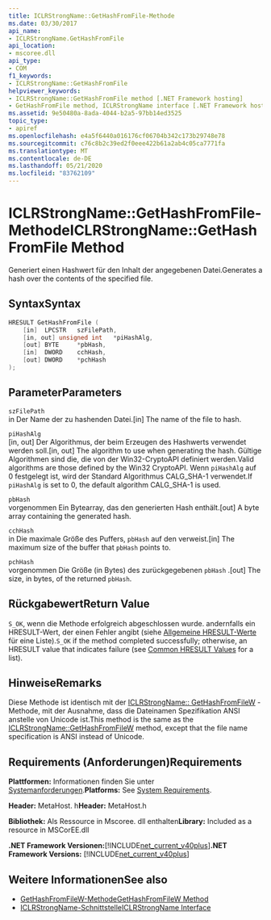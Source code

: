 ```yaml
---
title: ICLRStrongName::GetHashFromFile-Methode
ms.date: 03/30/2017
api_name:
- ICLRStrongName.GetHashFromFile
api_location:
- mscoree.dll
api_type:
- COM
f1_keywords:
- ICLRStrongName::GetHashFromFile
helpviewer_keywords:
- ICLRStrongName::GetHashFromFile method [.NET Framework hosting]
- GetHashFromFile method, ICLRStrongName interface [.NET Framework hosting]
ms.assetid: 9e50480a-8ada-4044-b2a5-97bb14ed3525
topic_type:
- apiref
ms.openlocfilehash: e4a5f6440a016176cf06704b342c173b29748e78
ms.sourcegitcommit: c76c8b2c39ed2f0eee422b61a2ab4c05ca7771fa
ms.translationtype: MT
ms.contentlocale: de-DE
ms.lasthandoff: 05/21/2020
ms.locfileid: "83762109"
---
```

# <a name="iclrstrongnamegethashfromfile-method"></a><span data-ttu-id="d4739-102">ICLRStrongName::GetHashFromFile-Methode</span><span class="sxs-lookup"><span data-stu-id="d4739-102">ICLRStrongName::GetHashFromFile Method</span></span>
<span data-ttu-id="d4739-103">Generiert einen Hashwert für den Inhalt der angegebenen Datei.</span><span class="sxs-lookup"><span data-stu-id="d4739-103">Generates a hash over the contents of the specified file.</span></span>  
  
## <a name="syntax"></a><span data-ttu-id="d4739-104">Syntax</span><span class="sxs-lookup"><span data-stu-id="d4739-104">Syntax</span></span>  
  
```cpp  
HRESULT GetHashFromFile (  
    [in]  LPCSTR   szFilePath,  
    [in, out] unsigned int   *piHashAlg,
    [out] BYTE     *pbHash,
    [in]  DWORD    cchHash,
    [out] DWORD    *pchHash  
);  
```  
  
## <a name="parameters"></a><span data-ttu-id="d4739-105">Parameter</span><span class="sxs-lookup"><span data-stu-id="d4739-105">Parameters</span></span>  
 `szFilePath`  
 <span data-ttu-id="d4739-106">in Der Name der zu hashenden Datei.</span><span class="sxs-lookup"><span data-stu-id="d4739-106">[in] The name of the file to hash.</span></span>  
  
 `piHashAlg`  
 <span data-ttu-id="d4739-107">[in, out] Der Algorithmus, der beim Erzeugen des Hashwerts verwendet werden soll.</span><span class="sxs-lookup"><span data-stu-id="d4739-107">[in, out] The algorithm to use when generating the hash.</span></span> <span data-ttu-id="d4739-108">Gültige Algorithmen sind die, die von der Win32-CryptoAPI definiert werden.</span><span class="sxs-lookup"><span data-stu-id="d4739-108">Valid algorithms are those defined by the Win32 CryptoAPI.</span></span> <span data-ttu-id="d4739-109">Wenn `piHashAlg` auf 0 festgelegt ist, wird der Standard Algorithmus CALG_SHA-1 verwendet.</span><span class="sxs-lookup"><span data-stu-id="d4739-109">If `piHashAlg` is set to 0, the default algorithm CALG_SHA-1 is used.</span></span>  
  
 `pbHash`  
 <span data-ttu-id="d4739-110">vorgenommen Ein Bytearray, das den generierten Hash enthält.</span><span class="sxs-lookup"><span data-stu-id="d4739-110">[out] A byte array containing the generated hash.</span></span>  
  
 `cchHash`  
 <span data-ttu-id="d4739-111">in Die maximale Größe des Puffers, `pbHash` auf den verweist.</span><span class="sxs-lookup"><span data-stu-id="d4739-111">[in] The maximum size of the buffer that `pbHash` points to.</span></span>  
  
 `pchHash`  
 <span data-ttu-id="d4739-112">vorgenommen Die Größe (in Bytes) des zurückgegebenen `pbHash` .</span><span class="sxs-lookup"><span data-stu-id="d4739-112">[out] The size, in bytes, of the returned `pbHash`.</span></span>  
  
## <a name="return-value"></a><span data-ttu-id="d4739-113">Rückgabewert</span><span class="sxs-lookup"><span data-stu-id="d4739-113">Return Value</span></span>  
 <span data-ttu-id="d4739-114">`S_OK`, wenn die Methode erfolgreich abgeschlossen wurde. andernfalls ein HRESULT-Wert, der einen Fehler angibt (siehe [Allgemeine HRESULT-Werte](/windows/win32/seccrypto/common-hresult-values) für eine Liste).</span><span class="sxs-lookup"><span data-stu-id="d4739-114">`S_OK` if the method completed successfully; otherwise, an HRESULT value that indicates failure (see [Common HRESULT Values](/windows/win32/seccrypto/common-hresult-values) for a list).</span></span>  
  
## <a name="remarks"></a><span data-ttu-id="d4739-115">Hinweise</span><span class="sxs-lookup"><span data-stu-id="d4739-115">Remarks</span></span>  
 <span data-ttu-id="d4739-116">Diese Methode ist identisch mit der [ICLRStrongName:: GetHashFromFileW](iclrstrongname-gethashfromfilew-method.md) -Methode, mit der Ausnahme, dass die Dateinamen Spezifikation ANSI anstelle von Unicode ist.</span><span class="sxs-lookup"><span data-stu-id="d4739-116">This method is the same as the [ICLRStrongName::GetHashFromFileW](iclrstrongname-gethashfromfilew-method.md) method, except that the file name specification is ANSI instead of Unicode.</span></span>  
  
## <a name="requirements"></a><span data-ttu-id="d4739-117">Requirements (Anforderungen)</span><span class="sxs-lookup"><span data-stu-id="d4739-117">Requirements</span></span>  
 <span data-ttu-id="d4739-118">**Plattformen:** Informationen finden Sie unter [Systemanforderungen](../../get-started/system-requirements.md).</span><span class="sxs-lookup"><span data-stu-id="d4739-118">**Platforms:** See [System Requirements](../../get-started/system-requirements.md).</span></span>  
  
 <span data-ttu-id="d4739-119">**Header:** MetaHost. h</span><span class="sxs-lookup"><span data-stu-id="d4739-119">**Header:** MetaHost.h</span></span>  
  
 <span data-ttu-id="d4739-120">**Bibliothek:** Als Ressource in Mscoree. dll enthalten</span><span class="sxs-lookup"><span data-stu-id="d4739-120">**Library:** Included as a resource in MSCorEE.dll</span></span>  
  
 <span data-ttu-id="d4739-121">**.NET Framework Versionen:**[!INCLUDE[net_current_v40plus](../../../../includes/net-current-v40plus-md.md)]</span><span class="sxs-lookup"><span data-stu-id="d4739-121">**.NET Framework Versions:** [!INCLUDE[net_current_v40plus](../../../../includes/net-current-v40plus-md.md)]</span></span>  
  
## <a name="see-also"></a><span data-ttu-id="d4739-122">Weitere Informationen</span><span class="sxs-lookup"><span data-stu-id="d4739-122">See also</span></span>

- [<span data-ttu-id="d4739-123">GetHashFromFileW-Methode</span><span class="sxs-lookup"><span data-stu-id="d4739-123">GetHashFromFileW Method</span></span>](iclrstrongname-gethashfromfilew-method.md)
- [<span data-ttu-id="d4739-124">ICLRStrongName-Schnittstelle</span><span class="sxs-lookup"><span data-stu-id="d4739-124">ICLRStrongName Interface</span></span>](iclrstrongname-interface.md)
